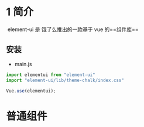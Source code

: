 # 1 简介

​	element-ui 是 饿了么推出的一款基于 vue 的==组件库==

## 安装

*   main.js

```javascript
import elementui from "element-ui"
import "element-ui/lib/theme-chalk/index.css"

Vue.use(elementui);
```



# 普通组件


